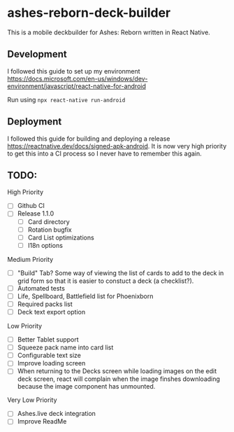 # ashes-reborn-deck-builder
This is a mobile deckbuilder for Ashes: Reborn written in React Native.

## Development

I followed this guide to set up my environment https://docs.microsoft.com/en-us/windows/dev-environment/javascript/react-native-for-android

Run using `npx react-native run-android`

## Deployment

I followed this guide for building and deploying a release https://reactnative.dev/docs/signed-apk-android. It is now very high priority to get this into a CI process so I never have to remember this again.

## TODO:
High Priority
- [ ] Github CI
- [ ] Release 1.1.0
  - [ ] Card directory
  - [ ] Rotation bugfix
  - [ ] Card List optimizations
  - [ ] I18n options

Medium Priority
- [ ] "Build" Tab? Some way of viewing the list of cards to add to the deck in grid form so that it is easier to constuct a deck (a checklist?).
- [ ] Automated tests
- [ ] Life, Spellboard, Battlefield list for Phoenixborn
- [ ] Required packs list
- [ ] Deck text export option

Low Priority
- [ ] Better Tablet support
- [ ] Squeeze pack name into card list
- [ ] Configurable text size
- [ ] Improve loading screen
- [ ] When returning to the Decks screen while loading images on the edit deck screen, react will complain when the image finshes downloading because the image component has unmounted.

Very Low Priority
- [ ] Ashes.live deck integration
- [ ] Improve ReadMe

